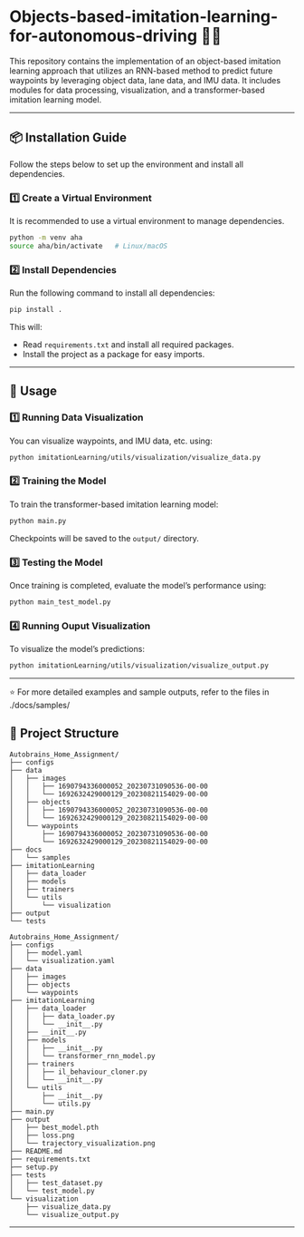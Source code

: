 # Objects-based-imitation-learning-for-autonomous-driving 🚗💡

This repository contains the implementation of an object-based imitation learning approach that utilizes an RNN-based method to predict future waypoints by leveraging object data, lane data, and IMU data. It includes modules for data processing, visualization, and a transformer-based imitation learning model.

---

## 📦 **Installation Guide**
Follow the steps below to set up the environment and install all dependencies.

### **1️⃣ Create a Virtual Environment**
It is recommended to use a virtual environment to manage dependencies.

```bash
python -m venv aha
source aha/bin/activate   # Linux/macOS
```

### **2️⃣ Install Dependencies**
Run the following command to install all dependencies:

```bash
pip install .
```

This will:
- Read `requirements.txt` and install all required packages.
- Install the project as a package for easy imports.

---

## 🚀 **Usage**
### **1️⃣ Running Data Visualization**
You can visualize waypoints, and IMU data, etc. using:

```bash
python imitationLearning/utils/visualization/visualize_data.py 
```

### **2️⃣ Training the Model**
To train the transformer-based imitation learning model:

```bash
python main.py
```
Checkpoints will be saved to the `output/` directory.

### **3️⃣ Testing the Model**
Once training is completed, evaluate the model’s performance using:
```bash
python main_test_model.py
```

### **4️⃣ Running Ouput Visualization**
To visualize the model’s predictions:

```bash
python imitationLearning/utils/visualization/visualize_output.py
```

---

⭐ For more detailed examples and sample outputs, refer to the files in ./docs/samples/

## 📁 **Project Structure**

```
Autobrains_Home_Assignment/
├── configs
├── data
│   ├── images
│   │   ├── 1690794336000052_20230731090536-00-00
│   │   └── 1692632429000129_20230821154029-00-00
│   ├── objects
│   │   ├── 1690794336000052_20230731090536-00-00
│   │   └── 1692632429000129_20230821154029-00-00
│   └── waypoints
│       ├── 1690794336000052_20230731090536-00-00
│       └── 1692632429000129_20230821154029-00-00
├── docs
│   └── samples
├── imitationLearning
│   ├── data_loader
│   ├── models
│   ├── trainers
│   └── utils
│       └── visualization
├── output
└── tests

```

```
Autobrains_Home_Assignment/
├── configs
│   ├── model.yaml
│   └── visualization.yaml
├── data
│   ├── images
│   ├── objects
│   └── waypoints
├── imitationLearning
│   ├── data_loader
│   │   ├── data_loader.py
│   │   └── __init__.py
│   ├── __init__.py
│   ├── models
│   │   ├── __init__.py
│   │   └── transformer_rnn_model.py
│   ├── trainers
│   │   ├── il_behaviour_cloner.py
│   │   └── __init__.py
│   └── utils
│       ├── __init__.py
│       └── utils.py
├── main.py
├── output
│   ├── best_model.pth
│   ├── loss.png
│   └── trajectory_visualization.png
├── README.md
├── requirements.txt
├── setup.py
├── tests
│   ├── test_dataset.py
│   └── test_model.py
└── visualization
    ├── visualize_data.py
    └── visualize_output.py
```

---
